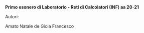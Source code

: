 **Primo esonero di Laboratorio - Reti di Calcolatori (INF) aa 20-21**

Autori:

Amato Natale
de Gioia Francesco
